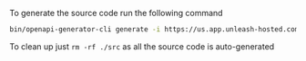 To generate the source code run the following command

```bash
bin/openapi-generator-cli generate -i https://us.app.unleash-hosted.com/ushosted/docs/openapi.json -g go -o src/
```

To clean up just `rm -rf ./src` as all the source code is auto-generated
